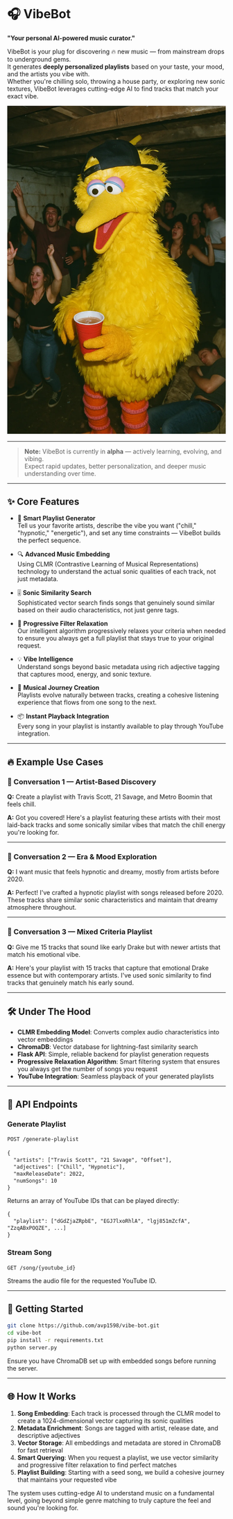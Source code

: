 # 🎧 VibeBot

**"Your personal AI-powered music curator."**

VibeBot is your plug for discovering 🔥 new music — from mainstream drops to underground gems.  
It generates **deeply personalized playlists** based on your taste, your mood, and the artists you vibe with.  
Whether you're chilling solo, throwing a house party, or exploring new sonic textures, VibeBot leverages cutting-edge AI to find tracks that match your exact vibe.

![VibeBot Banner](./banner.webp)

---

> **Note:** VibeBot is currently in **alpha** — actively learning, evolving, and vibing.  
> Expect rapid updates, better personalization, and deeper music understanding over time.

---

## ✨ Core Features

- 🧠 **Smart Playlist Generator**  
  Tell us your favorite artists, describe the vibe you want ("chill," "hypnotic," "energetic"), and set any time constraints — VibeBot builds the perfect sequence.

- 🔍 **Advanced Music Embedding**  
  Using CLMR (Contrastive Learning of Musical Representations) technology to understand the actual sonic qualities of each track, not just metadata.

- 🎚 **Sonic Similarity Search**  
  Sophisticated vector search finds songs that genuinely sound similar based on their audio characteristics, not just genre tags.

- 🧮 **Progressive Filter Relaxation**  
  Our intelligent algorithm progressively relaxes your criteria when needed to ensure you always get a full playlist that stays true to your original request.

- 💡 **Vibe Intelligence**  
  Understand songs beyond basic metadata using rich adjective tagging that captures mood, energy, and sonic texture.

- 🔄 **Musical Journey Creation**  
  Playlists evolve naturally between tracks, creating a cohesive listening experience that flows from one song to the next.

- 📦 **Instant Playback Integration**  
  Every song in your playlist is instantly available to play through YouTube integration.

---

## 🔥 Example Use Cases

### 🧠 Conversation 1 — Artist-Based Discovery

**Q:** Create a playlist with Travis Scott, 21 Savage, and Metro Boomin that feels chill.

**A:** Got you covered! Here's a playlist featuring these artists with their most laid-back tracks and some sonically similar vibes that match the chill energy you're looking for.

---

### 🎉 Conversation 2 — Era & Mood Exploration

**Q:** I want music that feels hypnotic and dreamy, mostly from artists before 2020.

**A:** Perfect! I've crafted a hypnotic playlist with songs released before 2020. These tracks share similar sonic characteristics and maintain that dreamy atmosphere throughout.

---

### 🔄 Conversation 3 — Mixed Criteria Playlist

**Q:** Give me 15 tracks that sound like early Drake but with newer artists that match his emotional vibe.

**A:** Here's your playlist with 15 tracks that capture that emotional Drake essence but with contemporary artists. I've used sonic similarity to find tracks that genuinely match his early sound.

---

## 🛠 Under The Hood

- **CLMR Embedding Model**: Converts complex audio characteristics into vector embeddings
- **ChromaDB**: Vector database for lightning-fast similarity search
- **Flask API**: Simple, reliable backend for playlist generation requests
- **Progressive Relaxation Algorithm**: Smart filtering system that ensures you always get the number of songs you request
- **YouTube Integration**: Seamless playback of your generated playlists

---

## 📡 API Endpoints

### Generate Playlist

```
POST /generate-playlist

{
  "artists": ["Travis Scott", "21 Savage", "Offset"],
  "adjectives": ["Chill", "Hypnotic"],
  "maxReleaseDate": 2022,
  "numSongs": 10
}
```

Returns an array of YouTube IDs that can be played directly:

```
{
  "playlist": ["dGdZjaZRpbE", "EGJ7lxoRhlA", "lgj851mZcfA", "ZzqABxPOQZE", ...]
}
```

### Stream Song

```
GET /song/{youtube_id}
```

Streams the audio file for the requested YouTube ID.

---

## 🚀 Getting Started

```bash
git clone https://github.com/avp1598/vibe-bot.git
cd vibe-bot
pip install -r requirements.txt
python server.py
```

Ensure you have ChromaDB set up with embedded songs before running the server.

---

## 🌐 How It Works

1. **Song Embedding**: Each track is processed through the CLMR model to create a 1024-dimensional vector capturing its sonic qualities
2. **Metadata Enrichment**: Songs are tagged with artist, release date, and descriptive adjectives
3. **Vector Storage**: All embeddings and metadata are stored in ChromaDB for fast retrieval
4. **Smart Querying**: When you request a playlist, we use vector similarity and progressive filter relaxation to find perfect matches
5. **Playlist Building**: Starting with a seed song, we build a cohesive journey that maintains your requested vibe

The system uses cutting-edge AI to understand music on a fundamental level, going beyond simple genre matching to truly capture the feel and sound you're looking for.
